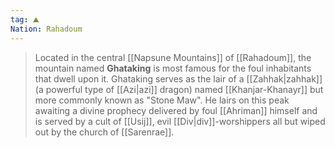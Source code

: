 ```yaml
---
tag: ⛰️️
Nation: Rahadoum
---
```

> Located in the central [[Napsune Mountains]] of [[Rahadoum]], the mountain named **Ghataking** is most famous for the foul inhabitants that dwell upon it. Ghataking serves as the lair of a [[Zahhak|zahhak]] (a powerful type of [[Azi|azi]] dragon) named [[Khanjar-Khanayr]] but more commonly known as "Stone Maw". He lairs on this peak awaiting a divine prophecy delivered by foul [[Ahriman]] himself and is served by a cult of [[Usij]], evil [[Div|div]]-worshippers all but wiped out by the church of [[Sarenrae]].






